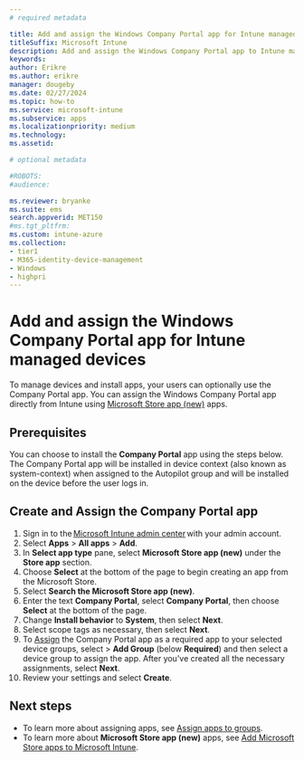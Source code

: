 ```yaml
---
# required metadata

title: Add and assign the Windows Company Portal app for Intune managed devices
titleSuffix: Microsoft Intune
description: Add and assign the Windows Company Portal app to Intune managed devices.
keywords:
author: Erikre
ms.author: erikre
manager: dougeby
ms.date: 02/27/2024
ms.topic: how-to
ms.service: microsoft-intune
ms.subservice: apps
ms.localizationpriority: medium
ms.technology:
ms.assetid: 

# optional metadata

#ROBOTS:
#audience:

ms.reviewer: bryanke
ms.suite: ems
search.appverid: MET150
#ms.tgt_pltfrm:
ms.custom: intune-azure
ms.collection:
- tier1
- M365-identity-device-management
- Windows
- highpri
---
```


# Add and assign the Windows Company Portal app for Intune managed devices

To manage devices and install apps, your users can optionally use the Company Portal app. You can assign the Windows Company Portal app directly from Intune using [Microsoft Store app (new)](store-apps-microsoft.md) apps.

## Prerequisites

You can choose to install the **Company Portal** app using the steps below. The Company Portal app will be installed in device context (also known as system-context) when assigned to the Autopilot group and will be installed on the device before the user logs in. 

## Create and Assign the Company Portal app

1. Sign in to the [Microsoft Intune admin center](https://go.microsoft.com/fwlink/?linkid=2109431) with your admin account.
2. Select **Apps** > **All apps** > **Add**.
3. In **Select app type** pane, select **Microsoft Store app (new)** under the **Store app** section.
4. Choose **Select** at the bottom of the page to begin creating an app from the Microsoft Store.
5. Select **Search the Microsoft Store app (new)**.
6. Enter the text **Company Portal**, select **Company Portal**, then choose **Select** at the bottom of the page.
7. Change **Install behavior** to **System**, then select **Next**.
8. Select scope tags as necessary, then select **Next**.
9. To [Assign](apps-deploy.md) the Company Portal app as a required app to your selected device groups, select > **Add Group** (below **Required**) and then select a device group to assign the app. After you've created all the necessary assignments, select **Next**.
10. Review your settings and select **Create**.

## Next steps

- To learn more about assigning apps, see [Assign apps to groups](apps-deploy.md).
- To learn more about **Microsoft Store app (new)** apps, see [Add Microsoft Store apps to Microsoft Intune](store-apps-microsoft.md).
